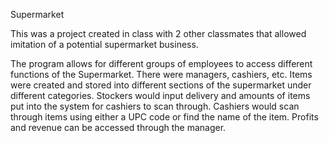 Supermarket

This was a project created in class with 2 other classmates that allowed imitation of a potential supermarket business.

The program allows for different groups of employees to access different functions of the Supermarket. There were managers, cashiers, etc.
Items were created and stored into different sections of the supermarket under different categories. Stockers would input delivery and 
amounts of items put into the system for cashiers to scan through. Cashiers would scan through items using either a UPC code or find the 
name of the item. Profits and revenue can be accessed through the manager.
